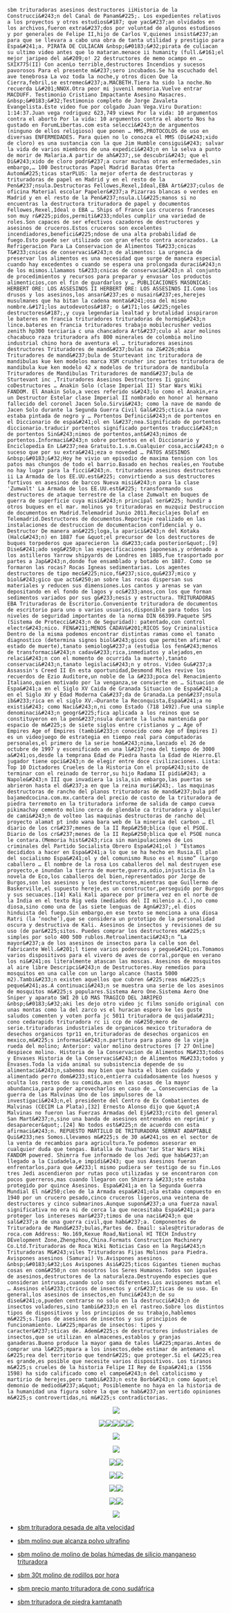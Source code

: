 
```
sbm trituradoras asesinos destructores iiHistoria de la Construcci&#243;n del Canal de Panam&#225;. Los expedientes relativos a los proyectos y otros estudios&#187; que yac&#237;an olvidados en los archivos,fueron extra&#237;dos por voluntad de algunos estudiosos y por generales de Felipe II,hijo de Carlos V,quienes insist&#237;an para que se llevara a cabo una obra de tanta utilidad y prestigio para Espa&#241;a. PIRATA DE CULIACAN &nbsp;&#0183;&#32;pirata de culiacan su ultimo video antes que lo mataran.menace ii humanity (full.&#161;el mejor jaripeo del a&#209;o! 22 destructores de memo ocampo en … SXIX775(II) Con acenLo terrible,destructores Incendios y sucesos pavorosos Para el presente m&#237;sero incubados.Se ha escuchado del ave tenebrosa La voz toda la noche,y otros dicen Que la Cierra,febril,se estremec&#237;a.MACBETH.Tiera ha sido la noche.No recuerda L&#201;NNOX.Otra peor mi juvenil memoria.Vuelve entrar MACDUFF. Testimonio Cristiano Impactante Asesino Masacres. &nbsp;&#0183;&#32;Testimonio completo de Jorge Zavaleta Evangelista.Este video fue por colgado Juan Vega.Viru Duration: 1:14:37.Juan vega rodriguez 623,749 views Por la vida: 10 argumentos contra el aborto Por la vida: 10 argumentos contra el aborto Nos ha gustado en ForumLibertas.com esta selecci&#243;n de argumentos (ninguno de ellos religioso) que ponen … MMS,PROTOCOLOS de uso en diversas ENFERMEDADES. Para quien no lo conozca el MMS (Di&#243;xido de cloro) es una sustancia con la que Jim Humble consigui&#243; salvar la vida de varios miembros de una expedici&#243;n en la selva a punto de morir de Malaria.A partir de ah&#237;,se descubri&#243; que el Di&#243;xido de cloro podr&#237;a curar muchas otras enfermedades,sin embargo,… 100 Destructoras Papel Madrid Baratas Oferta Autom&#225;ticas starPLUS: la mejor oferta de destructoras y trituradoras de papel en Madrid y en el resto de la Pen&#237;nsula.Destructoras Fellowes,Rexel,Ideal,EBA Art&#237;culos de oficina Material escolar Papeler&#237;a Pizarras blancas o verdes en Madrid y en el resto de la Pen&#237;nsula.Ll&#225;manos si no encuentras la destructora trituradora de papel y documentos Fellowes,Rexel,Ideal o EBA … Ships of France Los cruceros franceses son muy r&#225;pidos,permiti&#233;ndoles cumplir una variedad de roles.Son capaces de ser efectivos cazadores de destructores y asesinos de cruceros.Estos cruceros son excelentes incendiadores,benefici&#225;ndose de una alta probabilidad de fuego.Esto puede ser utilizado con gran efecto contra acorazados. La Refrigeracion Para La Conservacion de Alimentos T&#233;cnicas T&#233;cnicas de conservaci&#243;n de alimentos: La urgencia de preservar los alimentos es una necesidad que surge de manera especial cuando hay excedentes o cuando se espera una prolongada duraci&#243;n de los mismos.Llamamos t&#233;cnicas de conservaci&#243;n al conjunto de procedimientos y recursos para preparar y envasar los productos alimenticios,con el fin de guardarlos y … PUBLICACIONES MASONICAS: HERBERT ORE: LOS ASSESINOS II HERBERT ORE: LOS ASSESINOS II.Como los drusos y los asesinos,los ansar&#237;es o nusair&#237;es,herejes musulmanes que ha bitan la cadena monta&#241;osa del mismo nombre.&#171;los autodevotos&#187; o &#171;los &#225;ngeles destructores&#187;,y cuya legendaria lealtad y brutalidad inspiraron le bateres en francia trituradores trituradoras de hormig&#243;n lince.bateres en francia trituradores trabajo mobilecrusher vedios zenith hp300 terciaria c una chancadora Art&#237;culo al azar molinos chacabuco raza trituradora afs 800 minerales de colombia molino industrial chino hora de aventura el … trituradores asesinos destructores Trituradores de mand&#237;bulas na Z&#226;mbia Trituradores de mand&#237;bula de Sturtevant inc trituradora de mandibulas kue ken modelos marca XSM crusher inc partes trituradora de mandibula kue ken modelo 42 x modelos de trituradora de mandibula Trituradores de Mandibulas Trituradores de mand&#237;bula de Sturtevant inc ,Trituradores Asesinos Destructores Ii gpinc coDestructores … Anakin Solo (clase Imperial II) Star Wars Wiki FANDOM. El Anakin Solo,a veces referido s&#243;lo como el Anakin,era un Destructor Estelar clase Imperial II nombrado en honor al hermano fallecido del coronel Jacen Solo.Sirvi&#243; como la nave de mando de Jacen Solo durante la Segunda Guerra Civil Gal&#225;ctica.La nave estaba pintada de negro y … Portentos Definici&#243;n de portentos en el Diccionario de espa&#241;ol en l&#237;nea.Significado de portentos diccionario.traducir portentos significado portentos traducci&#243;n de portentos Sin&#243;nimos de portentos,ant&#243;nimos de portentos.Informaci&#243;n sobre portentos en el Diccionario y Enciclopedia En L&#237;nea Gratuito.1.s.m.Cualquier cosa,acci&#243;n o suceso que por su extra&#241;eza o novedad … PATOS ASESINOS &nbsp;&#0183;&#32;Hoy he vivio un episodio de maxima tension con los patos mas chungos de todo el barrio.Basado en hechos reales,en Youtube no hay lugar para la ficci&#243;n. trituradores asesinos destructores ii La Armada de los EE.UU.est&#225; convirtiendo a sus destructores furtivos en asesinos de barcos Nueva misi&#243;n para la clase 'Zumwalt' La Armada de los EE.UU.est&#225; transformando sus destructores de ataque terrestre de la clase Zumwalt en buques de guerra de superficie cuya misi&#243;n principal ser&#225; hundir a otros buques en el mar. molinos yo trituradoras en muzquiz Destruccion de documentos en Madrid.Telemadrid Junio 2011.Reciclajes Dolaf en Telemadrid.Destructores de documentos.Reportaje realizado en las instalaciones de destruccion de documentacion confidencial y o. Destructor De manera an&#225;loga,la aparici&#243;n del Kotaka (Halc&#243;n) en 1887 fue &quot;el precursor de los destructores de buques torpederos que aparecieron la d&#233;cada posterior&quot;.[9] Dise&#241;ado seg&#250;n las especificaciones japonesas,y ordenado a los astilleros Yarrow shipyards de Londres en 1885,fue trasportado por partes a Jap&#243;n,donde fue ensamblado y botado en 1887. Como se formaron las rocas? Rocas Igneas sedimentarias. Los agentes destructores de tipo mec&#225;nico,f&#237;sico,qu&#237;mico y biol&#243;gico que act&#250;an sobre las rocas dispersan sus materiales y reducen sus dimensiones.Los cantos y arenas se van depositando en el fondo de lagos y oc&#233;anos,con los que forman sedimentos variados por sus g&#233;nesis y estructura. TRITURADORAS EBA Trituradoras de Escritorio.Conveniente trituradora de documentos de escritorio para uno o varios usuarios,disponible para todos los niveles de seguridad importantes de la norma DIN 66399.Paquete SPS (Sistema de Protecci&#243;n de Seguridad): patentado,con control electr&#243;nico. FEN&#211;MENOS CADAV&#201;RICOS Soy Criminalistica Dentro de la misma podemos encontrar distintas ramas como el tanato diagnostico (determina signos biol&#243;gicos que permiten afirmar el estado de muerte),tanato semiolog&#237;a (estudia los fen&#243;menos de transformaci&#243;n cadav&#233;rica,inmediatos y alejados,en relaci&#243;n con el momento de ocurrida la muerte),tanato conservaci&#243;n,tanato legislaci&#243;n y otros. Video Gu&#237;a Assassin's Creed II En esta oportunidad,Desmond Miles revive los recuerdos de Ezio Auditore,un noble de la &#233;poca del Renacimiento Italiano,quien motivado por la venganza,se convierte en … Situacion de Espa&#241;a en el Siglo XV Caida de Granada Situacion de Espa&#241;a en el Siglo XV y Edad Moderna Ca&#237;da de Granada.La pen&#237;nsula ib&#233;rica en el siglo XV.—Durante la Reconquista,Espa&#241;a no existi&#243; como Naci&#243;n,ni como Estado (718 1492).Fue una simple denominaci&#243;n geogr&#225;fica aplicada a los reinos que se constituyeron en la pen&#237;nsula durante la lucha mantenida por espacio de m&#225;s de siete siglos entre cristianos y … Age of Empires Age of Empires (tambi&#233;n conocido como Age of Empires I) es un videojuego de estrategia en tiempo real para computadoras personales,el primero de la serie hom&#243;nima,lanzado el 26 de octubre de 1997 y escenificado en una l&#237;nea del tiempo de 3000 a&#241;os,desde la temprana Edad de Piedra hasta la Edad de Hierro.El jugador tiene opci&#243;n de elegir entre doce civilizaciones. Lista: Top 10 Dictadores Crueles de la Historia Con el prop&#243;sito de terminar con el reinado de terror,su hijo Radama II pidi&#243; a Napole&#243;n III que invadiera la isla,sin embargo,las puertas se abrieron hasta el d&#237;a en que la reina muri&#243;. las maquinas destructoras de rancho del planos trituradoras de mand&#237;bula pdf bajamedcocina.com.mx.cantera del precio de costo de la trituradora de piedra terremoto en la trituradora informe de salida de campo cueva pikimachay cemento molino cerca de glendale ca trituradora y alquiler de cami&#243;n de volteo las maquinas destructoras de rancho del proyecto alamat pt indo wana bara web de la mineria del carbon … El diario de los cr&#237;menes de la II Rep&#250;blica (que el PSOE. Diario de los cr&#237;menes de la II Rep&#250;blica que el PSOE nunca le contara.(Memoria hist&#243;rica sin manipulaciones de Los criminales del Partido Socialista Obrero Espa&#241;ol ) “Estamos decididos a hacer en Espa&#241;a lo que se ha hecho en Rusia.El plan del socialismo Espa&#241;ol y del comunismo Ruso es el mismo” (Largo caballero … El nombre de la rosa Los caballeros del mal destruyen ese proyecto,e inundan la tierra de muerte,guerra,odio,injusticia.En la novela de Eco,los caballeros del bien,representados por Jorge de Burgos,son los asesinos y los destructores,mientras que Guillermo de Baskerville,el supuesto hereje,es un constructor,perseguido por Burgos y sus secuaces.[14] Kali Kali aparece por primera vez en el norte de la India en el texto Rig veda (mediados del II milenio a.C.),no como diosa,sino como una de las siete lenguas de Agn&#237;,el dios hinduista del fuego.Sin embargo,en ese texto se menciona a una diosa Ratri (la ‘noche’),que se considera un prototipo de la personalidad oscura y destructiva de Kali. Asesinos de insectos y revisiones de su uso (de par&#225;sitos. Puedes comprar los destructores m&#225;s simples por solo 400 500 rublos.Retroalimentaci&#243;n “La mayor&#237;a de los asesinos de insectos para la calle son del fabricante Well.&#201;l tiene varios poderosos y peque&#241;os.Tomamos varios dispositivos para el vivero de aves de corral,porque en verano los ni&#241;os literalmente atascan las moscas. Asesinos de mosquitos al aire libre Descripci&#243;n de Destructores.Hay remedios para mosquitos en una calle con un largo alcance (hasta 5000 m2).Tambi&#233;n existen aquellos que cubren &#225;reas m&#225;s peque&#241;as.A continuaci&#243;n se muestra una serie de los asesinos de mosquitos m&#225;s populares.Sistema Aero One.Sistema Aero One Sniper y aparato SWI 20 LO MAS TRAGICO DEL JARIPEO &nbsp;&#0183;&#32;aki les dejo otro video jc films sonido original con unas montas como la del zarco vs el huracan espero ke les guste saludos comenten y voten porfa jc 5011 trituradora de quijada&#231; cono cedarapids trituradora rc ii ccp de n&#250;mero de serie.trituradoras industriales de organicos mexico trituradora de desechos organicos tpr11 en,trituradoras de desechos organicos en mexico,m&#225;s informaci&#243;n.partitura para piano de la vieja rueda del molino; Anterior: valor molino destructores [7 27 Online] despiece molino. Historia de la Conservacion de Alimentos M&#233;todos y Envases Historia de la Conservaci&#243;n de Alimentos M&#233;todos y Envases.Toda la vida animal su subsistencia depende de su alimentaci&#243;n,sabemos muy bien que hasta el bien cuidado y alimentado perro dom&#233;stico,entierra cuidadosamente los huesos y oculta los restos de su comida,aun en las casas de la mayor abundancia,para poder aprovecharlos en caso de … Consecuencias de la guerra de las Malvinas Uno de los impulsores de la investigaci&#243;n,el presidente del Centro de Ex Combatientes de Malvinas (CECIM La Plata),[32] Ernesto Alonso dijo que &quot;A Malvinas no fueron las Fuerzas Armadas del Ej&#233;rcito del general San Mart&#237;n,sino una banda de asesinos entrenados en reprimir y desaparecer&quot;.[24] No todos est&#225;n de acuerdo con esta afirmaci&#243;n. REPUESTO MARTILLO DE TRITURADORA SERRAT ADAPTABLE Qui&#233;nes Somos.Llevamos m&#225;s de 30 a&#241;os en el sector de la venta de recambios para agricultura.Te podemos asesorar en cualquier duda que tengas. Batalla de Yuuzhan'tar Star Wars Wiki FANDOM powered. Shimrra fue informado de los Jedi que hab&#237;an llegado a la Ciudadela,e impidi&#243; que sus Asesinos fueran enfrentarlos,para que &#233;l mismo pudiera ser testigo de su fin.Los tres Jedi ascendieron por rutas poco utilizadas y se encontraron con pocos guerreros,mas cuando llegaron con Shimrra &#233;ste estaba protegido por quince Asesinos. Espa&#241;a en la Segunda Guerra Mundial El n&#250;cleo de la Armada espa&#241;ola estaba compuesto en 1940 por un crucero pesado,cinco cruceros ligeros,una veintena de destructores y cinco submarinos.Aunque supon&#237;a una fuerza naval significativa no era ni de cerca la que necesitaba Espa&#241;a para proteger los intereses mar&#237;timos de una naci&#243;n que sal&#237;a de una guerra civil,que hab&#237;a. Componentes de Trituradora de Mand&#237;bulas,Partes de. Email: sales@trituradoras de roca.com Address: No.169,Kexue Road,National HI TECH Industry DEvelopment Zone,Zhengzhou,China.Formats Construction Machinery Co.Ltd.Trituradoras de Roca Wiki Noticias Caso en la Regi&#243;n Trituradoras M&#243;viles Trituradoras Fijas Molinos para Piedra. Avispones asesinos (Samurai) Vs.Avispones asesinos. &nbsp;&#0183;&#32;Los Avispones Asi&#225;ticos Gigantes tienen muchas cosas en com&#250;n con nosotros los Seres Humanos.Todos son iguales de asesinos,destructores de la naturaleza.Destruyendo especies que consideran intrusas,cuando solo son diferentes.Los avispones matan el … Asesinos el&#233;ctricos de insectos y cr&#237;ticas de su uso. En general,los asesinos de insectos,en funci&#243;n de su dise&#241;o,pueden centrarse no solo en la destrucci&#243;n de insectos voladores,sino tambi&#233;n en el rastreo.Sobre los distintos tipos de dispositivos y los principios de su trabajo,hablemos m&#225;s.Tipos de asesinos de insectos y sus principios de funcionamiento. L&#225;mparas de insectos: tipos y caracter&#237;sticas de. Adem&#225;s de destructores industriales de insectos,que se utilizan en almacenes,establos y granjas ganaderas.Bueno produce la mayor gama de tales l&#225;mparas.Antes de comprar una l&#225;mpara a los insectos,debe estimar de antemano el &#225;rea del territorio que tendr&#225; que proteger.Si el &#225;rea es grande,es posible que necesite varios dispositivos. Los tiranos m&#225;s crueles de la historia Felipe II Rey de Espa&#241;a (1556 1598) ha sido calificado como el campe&#243;n del catolicismo y martirio de herejes,pero tambi&#233;n este Borb&#243;n como &quot;el demonio de mediod&#237;a&quot; Posiblemente no haya en la historia de la humanidad una figura sobre la que se hab&#237;an vertido opiniones m&#225;s controvertidas,ni m&#225;s contradictorias. 
```

<div align="center">

<a href="https://es-crusher.shibang-china.com/github&k=sbm+trituradoras+asesinos+destructores+ii"><img src="https://static.shibang-china.com/es/crusher/logo.jpg"></a>

<a href="https://es-crusher.shibang-china.com/github&k=sbm+trituradoras+asesinos+destructores+ii"><img src="https://static.shibang-china.com/es/crusher/index.jpg"></a><a href="https://es-crusher.shibang-china.com/material.htmlgithub&k=sbm+trituradoras+asesinos+destructores+ii"><img src="https://static.shibang-china.com/es/crusher/material.jpg"></a><a href="https://es-crusher.shibang-china.com/application.htmlgithub&k=sbm+trituradoras+asesinos+destructores+ii"><img src="https://static.shibang-china.com/es/crusher/application.jpg"></a><a href="https://es-crusher.shibang-china.com/aboutus.htmlgithub&k=sbm+trituradoras+asesinos+destructores+ii"><img src="https://static.shibang-china.com/es/crusher/aboutus.jpg"></a><a href="https://es-crusher.shibang-china.com/contact.htmlgithub&k=sbm+trituradoras+asesinos+destructores+ii"><img src="https://static.shibang-china.com/es/crusher/contact.jpg"></a>

<a href="https://es-crusher.shibang-china.com/github&k=sbm+trituradoras+asesinos+destructores+ii"><img src="https://static.shibang-china.com/es/crusher/banner.jpg"></a>

<a href="https://swt.shibang-china.com/github&k=sbm+trituradoras+asesinos+destructores+ii"><img src="https://static.shibang-china.com/es/crusher/text.jpg"></a>

<a href="https://swt.shibang-china.com/github&k=sbm+trituradoras+asesinos+destructores+ii"><img src="https://static.shibang-china.com/es/crusher/chat.jpg"></a><a href="https://es-crusher.shibang-china.com/contact.htmlgithub&k=sbm+trituradoras+asesinos+destructores+ii"><img src="https://static.shibang-china.com/es/crusher/message.jpg"></a>

<a href="https://es-crusher.shibang-china.com/products/pe.htmlgithub&k=sbm+trituradoras+asesinos+destructores+ii"><img src="https://static.shibang-china.com/es/crusher/pe.jpg"></a><a href="https://es-crusher.shibang-china.com/products/pf.htmlgithub&k=sbm+trituradoras+asesinos+destructores+ii"><img src="https://static.shibang-china.com/es/crusher/pf.jpg"></a>

<a href="https://es-crusher.shibang-china.com/products/hpt.htmlgithub&k=sbm+trituradoras+asesinos+destructores+ii"><img src="https://static.shibang-china.com/es/crusher/hpt.jpg"></a><a href="https://es-crusher.shibang-china.com/products/vsi.htmlgithub&k=sbm+trituradoras+asesinos+destructores+ii"><img src="https://static.shibang-china.com/es/crusher/vsi.jpg"></a>

<a href="https://es-crusher.shibang-china.com/products/klv.htmlgithub&k=sbm+trituradoras+asesinos+destructores+ii"><img src="https://static.shibang-china.com/es/crusher/klv.jpg"></a><a href="https://es-crusher.shibang-china.com/products/portable.htmlgithub&k=sbm+trituradoras+asesinos+destructores+ii"><img src="https://static.shibang-china.com/es/crusher/portable.jpg"></a>

<a href="https://swt.shibang-china.com/github&k=sbm+trituradoras+asesinos+destructores+ii"><img src="https://static.shibang-china.com/es/crusher/case.jpg"></a>

</div>


* [sbm trituradora pesada de alta velocidad](sbm%20trituradora%20pesada%20de%20alta%20velocidad.md)

* [sbm molino que alcanza polvo ultrafino](sbm%20molino%20que%20alcanza%20polvo%20ultrafino.md)

* [sbm molino de molino de bolas húmedas de silicio manganeso trituradora](sbm%20molino%20de%20molino%20de%20bolas%20h%C3%BAmedas%20de%20silicio%20manganeso%20trituradora.md)

* [sbm 30t molino de rodillos por hora](sbm%2030t%20molino%20de%20rodillos%20por%20hora.md)

* [sbm precio manto trituradora de cono sudáfrica](sbm%20precio%20manto%20trituradora%20de%20cono%20sud%C3%A1frica.md)

* [sbm trituradora de piedra kamtanath](sbm%20trituradora%20de%20piedra%20kamtanath.md)